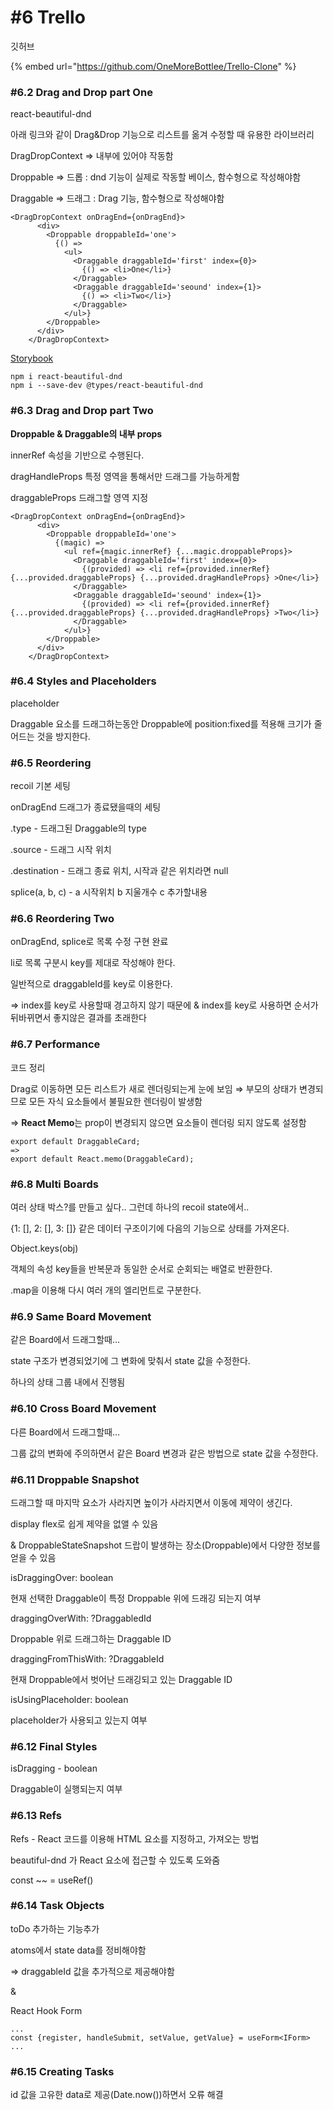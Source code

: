 # #6 Trello

깃허브

{% embed url="https://github.com/OneMoreBottlee/Trello-Clone" %}



### #6.2 **Drag and Drop part One**

react-beautiful-dnd

아래 링크와 같이 Drag\&Drop 기능으로 리스트를 옮겨 수정할 때 유용한 라이브러리



DragDropContext ⇒ 내부에 있어야 작동함

Droppable ⇒ 드롭 : dnd 기능이 실제로 작동할 베이스, 함수형으로 작성해야함

Draggable ⇒ 드래그 : Drag 기능, 함수형으로 작성해야함

```tsx
<DragDropContext onDragEnd={onDragEnd}>
      <div>
        <Droppable droppableId='one'>
          {() =>
            <ul>
              <Draggable draggableId='first' index={0}>
                {() => <li>One</li>}
              </Draggable>
              <Draggable draggableId='seound' index={1}>
                {() => <li>Two</li>}
              </Draggable>
            </ul>}
        </Droppable>
      </div>
    </DragDropContext>
```

[Storybook](https://react-beautiful-dnd.netlify.app/iframe.html?id=board--simple)

```tsx
npm i react-beautiful-dnd
npm i --save-dev @types/react-beautiful-dnd
```



### #6.3 **Drag and Drop part Two**

**Droppable & Draggable의 내부 props**

innerRef 속성을 기반으로 수행된다.

dragHandleProps 특정 영역을 통해서만 드래그를 가능하게함

draggableProps 드래그할 영역 지정

```tsx
<DragDropContext onDragEnd={onDragEnd}>
      <div>
        <Droppable droppableId='one'>
          {(magic) =>
            <ul ref={magic.innerRef} {...magic.droppableProps}>
              <Draggable draggableId='first' index={0}>
                {(provided) => <li ref={provided.innerRef} {...provided.draggableProps} {...provided.dragHandleProps} >One</li>}
              </Draggable>
              <Draggable draggableId='seound' index={1}>
                {(provided) => <li ref={provided.innerRef} {...provided.draggableProps} {...provided.dragHandleProps} >Two</li>}
              </Draggable>
            </ul>}
        </Droppable>
      </div>
    </DragDropContext>
```



### #6.4 **Styles and Placeholders**

placeholder

Draggable 요소를 드래그하는동안 Droppable에 position:fixed를 적용해 크기가 줄어드는 것을 방지한다.



### #6.5 **Reordering**

recoil 기본 세팅

onDragEnd 드래그가 종료됐을때의 세팅

.type - 드래그된 Draggable의 type

.source - 드래그 시작 위치

.destination - 드래그 종료 위치, 시작과 같은 위치라면 null

splice(a, b, c) - a 시작위치 b 지울개수 c 추가할내용



### #6.6 **Reordering Two**

onDragEnd, splice로 목록 수정 구현 완료

li로 목록 구분시 key를 제대로 작성해야 한다.

일반적으로 draggableId를 key로 이용한다.

⇒ index를 key로 사용할때 경고하지 않기 때문에 & index를 key로 사용하면 순서가 뒤바뀌면서 좋지않은 결과를 초래한다



### #6.7 **Performance**

코드 정리

Drag로 이동하면 모든 리스트가 새로 렌더링되는게 눈에 보임 ⇒ 부모의 상태가 변경되므로 모든 자식 요소들에서 불필요한 렌더링이 발생함

⇒ **React Memo**는 prop이 변경되지 않으면 요소들이 렌더링 되지 않도록 설정함

```tsx
export default DraggableCard;
=>
export default React.memo(DraggableCard);
```



### #6.8 **Multi Boards**

여러 상태 박스?를 만들고 싶다.. 그런데 하나의 recoil state에서..

{1: \[], 2: \[], 3: \[]} 같은 데이터 구조이기에 다음의 기능으로 상태를 가져온다.

Object.keys(obj)

객체의 속성 key들을 반복문과 동일한 순서로 순회되는 배열로 반환한다.

.map을 이용해 다시 여러 개의 엘리먼트로 구분한다.



### #6.9 **Same Board Movement**

같은 Board에서 드래그할때…

state 구조가 변경되었기에 그 변화에 맞춰서 state 값을 수정한다.

하나의 상태 그룹 내에서 진행됨



### #6.10 **Cross Board Movement**

다른 Board에서 드래그할때…

그룹 값의 변화에 주의하면서 같은 Board 변경과 같은 방법으로 state 값을 수정한다.



### #6.11 **Droppable Snapshot**

드래그할 때 마지막 요소가 사라지면 높이가 사라지면서 이동에 제약이 생긴다.

display flex로 쉽게 제약을 없앨 수 있음

& DroppableStateSnapshot 드랍이 발생하는 장소(Droppable)에서 다양한 정보를 얻을 수 있음

isDraggingOver: boolean

현재 선택한 Draggable이 특정 Droppable 위에 드래깅 되는지 여부

draggingOverWith: ?DraggabledId

Droppable 위로 드래그하는 Draggable ID

draggingFromThisWith: ?DraggableId

현재 Droppable에서 벗어난 드래깅되고 있는 Draggable ID

isUsingPlaceholder: boolean

placeholder가 사용되고 있는지 여부



### #6.12 **Final Styles**

isDragging - boolean

Draggable이 실행되는지 여부



### #6.13 Refs

Refs - React 코드를 이용해 HTML 요소를 지정하고, 가져오는 방법

beautiful-dnd 가 React 요소에 접근할 수 있도록 도와줌

const \~\~ = useRef()



### #6.14 **Task Objects**

toDo 추가하는 기능추가

atoms에서 state data를 정비해야함

⇒ draggableId 값을 추가적으로 제공해야함

&

React Hook Form

```tsx
...
const {register, handleSubmit, setValue, getValue} = useForm<IForm>
...
```



### #6.15 **Creating Tasks**

id 값을 고유한 data로 제공(Date.now())하면서 오류 해결

